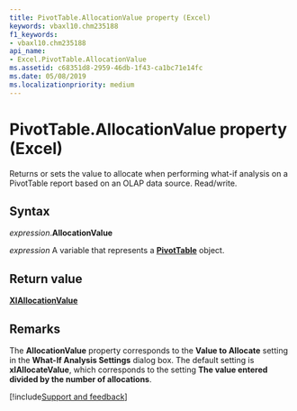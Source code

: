 ```yaml
---
title: PivotTable.AllocationValue property (Excel)
keywords: vbaxl10.chm235188
f1_keywords:
- vbaxl10.chm235188
api_name:
- Excel.PivotTable.AllocationValue
ms.assetid: c68351d8-2959-46db-1f43-ca1bc71e14fc
ms.date: 05/08/2019
ms.localizationpriority: medium
---
```



# PivotTable.AllocationValue property (Excel)

Returns or sets the value to allocate when performing what-if analysis on a PivotTable report based on an OLAP data source. Read/write.


## Syntax

_expression_.**AllocationValue**

_expression_ A variable that represents a **[PivotTable](Excel.PivotTable.md)** object.


## Return value

**[XlAllocationValue](Excel.XlAllocationValue.md)**


## Remarks

The **AllocationValue** property corresponds to the **Value to Allocate** setting in the **What-If Analysis Settings** dialog box. The default setting is **xlAllocateValue**, which corresponds to the setting **The value entered divided by the number of allocations**.




[!include[Support and feedback](~/includes/feedback-boilerplate.md)]